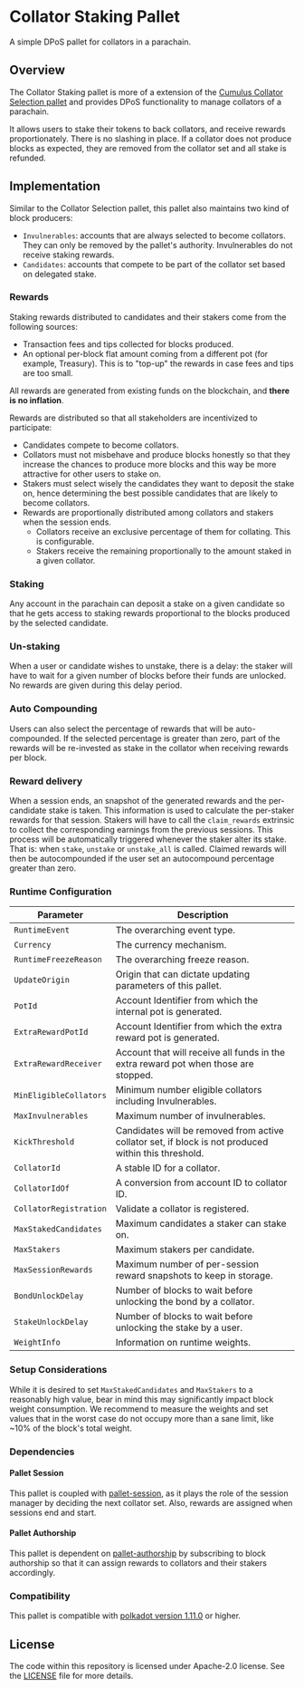 # Collator Staking Pallet

A simple DPoS pallet for collators in a parachain.

## Overview

The Collator Staking pallet is more of a extension of the [Cumulus Collator Selection pallet](https://github.com/paritytech/polkadot-sdk/tree/master/cumulus/pallets/collator-selection) and provides DPoS functionality to manage collators of a parachain.

It allows users to stake their tokens to back collators, and receive rewards proportionately.
There is no slashing in place. If a collator does not produce blocks as expected, they are removed from the collator set and all stake is refunded.

## Implementation

Similar to the Collator Selection pallet, this pallet also maintains two kind of block producers:

* `Invulnerables`: accounts that are always selected to become collators. They can only be removed by the pallet's authority. Invulnerables do not receive staking rewards.
* `Candidates`: accounts that compete to be part of the collator set based on delegated stake.

### Rewards

Staking rewards distributed to candidates and their stakers come from the following sources:

* Transaction fees and tips collected for blocks produced.
* An optional per-block flat amount coming from a different pot (for example, Treasury). This is to "top-up" the rewards in case fees and tips are too small.

All rewards are generated from existing funds on the blockchain, and **there is no inflation**.

Rewards are distributed so that all stakeholders are incentivized to participate:

* Candidates compete to become collators.
* Collators must not misbehave and produce blocks honestly so that they increase the chances to produce more blocks and this way be more attractive for other users to stake on.
* Stakers must select wisely the candidates they want to deposit the stake on, hence determining the best possible candidates that are likely to become collators.
* Rewards are proportionally distributed among collators and stakers when the session ends.
  * Collators receive an exclusive percentage of them for collating. This is configurable.
  * Stakers receive the remaining proportionally to the amount staked in a given collator.

### Staking

Any account in the parachain can deposit a stake on a given candidate so that he gets access to staking rewards proportional to the blocks produced by the selected candidate.

### Un-staking

When a user or candidate wishes to unstake, there is a delay: the staker will have to wait for a given number of blocks before their funds are unlocked. No rewards are given during this delay period.

### Auto Compounding

Users can also select the percentage of rewards that will be auto-compounded. If the selected percentage is greater than zero, part of the rewards will be re-invested as stake in the collator when receiving rewards per block.

### Reward delivery

When a session ends, an snapshot of the generated rewards and the per-candidate stake is taken. This information is used to calculate the per-staker rewards for that session.
Stakers will have to call the `claim_rewards` extrinsic to collect the corresponding earnings from the previous sessions. This process will be automatically triggered whenever
the staker alter its stake. That is: when `stake`, `unstake` or `unstake_all` is called. Claimed rewards will then be autocompounded if the user set an autocompound percentage
greater than zero.

### Runtime Configuration

| Parameter              | Description                                                                                          |
|------------------------|------------------------------------------------------------------------------------------------------|
| `RuntimeEvent`         | The overarching event type.                                                                          |
| `Currency`             | The currency mechanism.                                                                              |
| `RuntimeFreezeReason`  | The overarching freeze reason.                                                                       |
| `UpdateOrigin`         | Origin that can dictate updating parameters of this pallet.                                          |
| `PotId`                | Account Identifier from which the internal pot is generated.                                         |
| `ExtraRewardPotId`     | Account Identifier from which the extra reward pot is generated.                                     |
| `ExtraRewardReceiver`  | Account that will receive all funds in the extra reward pot when those are stopped.                  |
| `MinEligibleCollators` | Minimum number eligible collators including Invulnerables.                                           |
| `MaxInvulnerables`     | Maximum number of invulnerables.                                                                     |
| `KickThreshold`        | Candidates will be removed from active collator set, if block is not produced within this threshold. |
| `CollatorId`           | A stable ID for a collator.                                                                          |
| `CollatorIdOf`         | A conversion from account ID to collator ID.                                                         |
| `CollatorRegistration` | Validate a collator is registered.                                                                   |
| `MaxStakedCandidates`  | Maximum candidates a staker can stake on.                                                            |
| `MaxStakers`           | Maximum stakers per candidate.                                                                       |
| `MaxSessionRewards`    | Maximum number of per-session reward snapshots to keep in storage.                                   |
| `BondUnlockDelay`      | Number of blocks to wait before unlocking the bond by a collator.                                    |
| `StakeUnlockDelay`     | Number of blocks to wait before unlocking the stake by a user.                                       |
| `WeightInfo`           | Information on runtime weights.                                                                      |

### Setup Considerations

While it is desired to set `MaxStakedCandidates` and `MaxStakers` to a reasonably high value, bear in mind this may significantly impact block weight consumption. We recommend to measure the weights and set values that in the worst case do not occupy more than a sane limit, like ~10% of the block's total weight.

### Dependencies

#### Pallet Session

This pallet is coupled with [pallet-session](https://github.com/paritytech/polkadot-sdk/tree/master/substrate/frame/session), as it plays the role of the session manager by deciding the next collator set. Also, rewards are assigned when sessions end and start.

#### Pallet Authorship

This pallet is dependent on [pallet-authorship](https://github.com/paritytech/polkadot-sdk/tree/master/substrate/frame/authorship) by subscribing to block authorship so that it can assign rewards to collators and their stakers accordingly.

### Compatibility

This pallet is compatible with [polkadot version 1.11.0](https://github.com/paritytech/polkadot-sdk/releases/tag/polkadot-v1.11.0) or higher.

## License

The code within this repository is licensed under Apache-2.0 license. See the [LICENSE](./LICENSE) file for more details.
